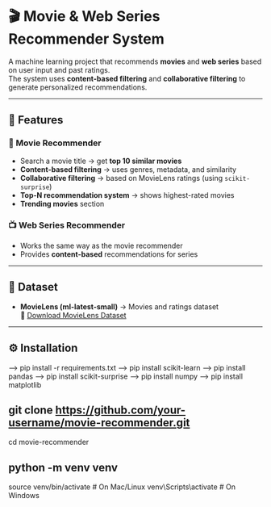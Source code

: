 # 🎬 Movie & Web Series Recommender System  

A machine learning project that recommends **movies** and **web series** based on user input and past ratings.  
The system uses **content-based filtering** and **collaborative filtering** to generate personalized recommendations.  

---

## 🚀 Features  

### 🎥 Movie Recommender  
- Search a movie title → get **top 10 similar movies**  
- **Content-based filtering** → uses genres, metadata, and similarity  
- **Collaborative filtering** → based on MovieLens ratings (using `scikit-surprise`)  
- **Top-N recommendation system** → shows highest-rated movies  
- **Trending movies** section  

### 📺 Web Series Recommender  
- Works the same way as the movie recommender  
- Provides **content-based** recommendations for series  

---

## 📂 Dataset  

- **MovieLens (ml-latest-small)** → Movies and ratings dataset  
  🔗 [Download MovieLens Dataset](https://grouplens.org/datasets/movielens/)  

---

## ⚙️ Installation  

--> pip install -r requirements.txt
--> pip install scikit-learn
--> pip install pandas
--> pip install scikit-surprise
--> pip install numpy
--> pip install matplotlib

## git clone https://github.com/your-username/movie-recommender.git
cd movie-recommender

## python -m venv venv
source venv/bin/activate   # On Mac/Linux
venv\Scripts\activate      # On Windows




